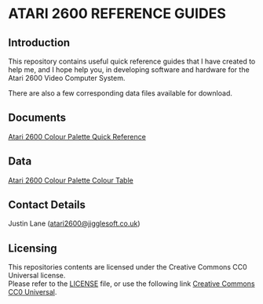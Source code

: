 # ATARI 2600 REFERENCE GUIDES

## Introduction

This repository contains useful quick reference guides that I have created to help me, and I hope help you, in developing software and hardware for the Atari 2600 Video Computer System.

There are also a few corresponding data files available for download.


## Documents

[Atari 2600 Colour Palette Quick Reference](pdf/atari-2600-colour-palette-quick-reference.pdf)


## Data

[Atari 2600 Colour Palette Colour Table](csv/atari2600-colour-palette-colour-table.csv)


## Contact Details

Justin Lane (atari2600@jigglesoft.co.uk)


## Licensing

This repositories contents are licensed under the Creative Commons CC0 Universal license.\
Please refer to the [LICENSE](LICENSE) file, 
or use the following link [Creative Commons CC0 Universal](https://creativecommons.org/publicdomain/zero/1.0/).

